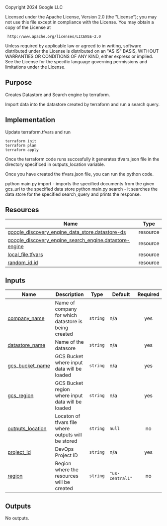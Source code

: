 <!-- BEGIN_TF_DOCS -->
Copyright 2024 Google LLC

Licensed under the Apache License, Version 2.0 (the "License");
you may not use this file except in compliance with the License.
You may obtain a copy of the License at

     http://www.apache.org/licenses/LICENSE-2.0

Unless required by applicable law or agreed to in writing, software
distributed under the License is distributed on an "AS IS" BASIS,
WITHOUT WARRANTIES OR CONDITIONS OF ANY KIND, either express or implied.
See the License for the specific language governing permissions and
limitations under the License.

## Purpose

Creates Datastore and Search engine by terraform.

Import data into the datastore created by terraform and run a search query.

## Implementation

Update terraform.tfvars and run 

```
terraform init
terraform plan
terraform apply
```

Once the terraform code runs succesfully it generates tfvars.json file in the directory specificed in outputs_location variable.

Once you have created the tfvars.json file, you can run the python code.

python main.py import - imports the specified documents from the given gcs_uri to the specified data store
python main.py search - it searches the data store for the specified search_query and prints the response.



## Resources

| Name | Type |
|------|------|
| [google_discovery_engine_data_store.datastore-ds](https://registry.terraform.io/providers/hashicorp/google/latest/docs/resources/discovery_engine_data_store) | resource |
| [google_discovery_engine_search_engine.datastore-engine](https://registry.terraform.io/providers/hashicorp/google/latest/docs/resources/discovery_engine_search_engine) | resource |
| [local_file.tfvars](https://registry.terraform.io/providers/hashicorp/local/latest/docs/resources/file) | resource |
| [random_id.id](https://registry.terraform.io/providers/hashicorp/random/latest/docs/resources/id) | resource |

## Inputs

| Name | Description | Type | Default | Required |
|------|-------------|------|---------|:--------:|
| <a name="input_company_name"></a> [company\_name](#input\_company\_name) | Name of company for which datastore is being created | `string` | n/a | yes |
| <a name="input_datastore_name"></a> [datastore\_name](#input\_datastore\_name) | Name of the datasore | `string` | n/a | yes |
| <a name="input_gcs_bucket_name"></a> [gcs\_bucket\_name](#input\_gcs\_bucket\_name) | GCS Bucket where input data will be loaded | `string` | n/a | yes |
| <a name="input_gcs_region"></a> [gcs\_region](#input\_gcs\_region) | GCS Bucket region where input data will be loaded | `string` | n/a | yes |
| <a name="input_outputs_location"></a> [outputs\_location](#input\_outputs\_location) | Locaton of tfvars file where outputs will be stored | `string` | `null` | no |
| <a name="input_project_id"></a> [project\_id](#input\_project\_id) | DevOps Project ID | `string` | n/a | yes |
| <a name="input_region"></a> [region](#input\_region) | Region where the resources will be created | `string` | `"us-central1"` | no |

## Outputs

No outputs.
<!-- END_TF_DOCS -->